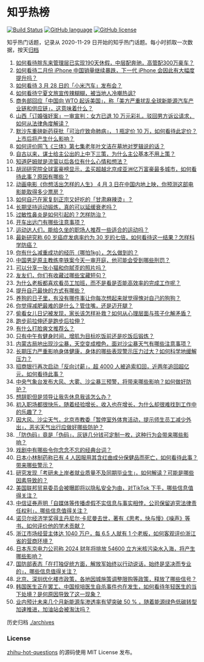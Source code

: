 # 知乎热榜
[![Build Status](https://github.com/ToWeLong/zhihu-hot-questions/workflows/CI/badge.svg)](https://github.com/ToWeLong/zhihu-hot-questions/actions)
[![GitHub language](https://img.shields.io/badge/language-golang-orange.svg)](https://golang.org/)
[![GitHub license](https://img.shields.io/github/license/ToWeLong/zhihu-hot-questions)](https://github.com/ToWeLong/zhihu-hot-questions/blob/main/LICENSE)

知乎热门话题，记录从 2020-11-29 日开始的知乎热门话题。每小时抓取一次数据，按天[归档](./archives)

<!-- BEGIN -->

1. [如何看待胖东来管理层已实现190天休假，中层配奔驰，高管配300万豪车？](https://www.zhihu.com/question/650176213)
1. [如何看待二月份 iPhone 中国销量继续暴跌，下一代 iPhone 会因此有大幅度提升吗？](https://www.zhihu.com/question/650360581)
1. [如何看待 3 月 28 日的「小米汽车」发布会？](https://www.zhihu.com/question/650440141)
1. [如何看待宁夏文旅宣传辣糊糊，被当地人冷嘲热讽?](https://www.zhihu.com/question/650458052)
1. [商务部回应「中国向 WTO 起诉美国」，称「美方严重扰乱全球新能源汽车产业链和供应链」，这意味着什么？](https://www.zhihu.com/question/650564273)
1. [山西「订婚强奸案」一审宣判：女方已退 10 万元彩礼，驳回男方诉讼请求，如何从法律角度解读？](https://www.zhihu.com/question/650538233)
1. [默沙东重磅新药获批「可治疗致命肺病」， 1 瓶定价 10 万，如何看待此定价？上市后将产生什么影响？](https://www.zhihu.com/question/650514187)
1. [如何评价网飞《三体》第七集老年叶文洁在墓地对罗辑说的话？](https://www.zhihu.com/question/649776126)
1. [自古以来，谋士给主公出的上中下三策，为什么主公基本不用上策？](https://www.zhihu.com/question/647288150)
1. [知道萨姆就是流萤以后各位有什么心情和想法？](https://www.zhihu.com/question/650448736)
1. [胡润研究院全球富豪榜显示，孟买超越北京成亚洲亿万富豪最多城市，如何看待此事？原因有哪些？](https://www.zhihu.com/question/650503484)
1. [动画电影《你想活出怎样的人生》 4 月 3 日在中国内地上映，你预测这部电影能取得多少票房？](https://www.zhihu.com/question/650039074)
1. [如何自己在家复刻正宗又好吃的「甘肃麻辣烫」？](https://www.zhihu.com/question/648723821)
1. [长期坚持运动锻炼，真的可以延缓衰老吗？](https://www.zhihu.com/question/650472264)
1. [过敏性鼻炎是如何引起的？怎样防治？](https://www.zhihu.com/question/650518368)
1. [开车出远门有哪些注意事项？](https://www.zhihu.com/question/650530321)
1. [运动达人们，能给久坐的职场人推荐一些适合的运动吗？](https://www.zhihu.com/question/650472266)
1. [最新研究称 60 岁癌症发病率约为 30 岁的七倍，如何看待这一结果？怎样科学防癌？](https://www.zhihu.com/question/650565635)
1. [你有什么减重成功的经历（哪怕1kg），怎么做到的？](https://www.zhihu.com/question/650556567)
1. [中国男足原主教练李铁案今天一审开庭，他可能会受到哪些刑罚？](https://www.zhihu.com/question/650500171)
1. [可以分享一张小猫和你腻歪的照片吗？](https://www.zhihu.com/question/646471545)
1. [友友们，你们有收藏过哪些宝藏短句？](https://www.zhihu.com/question/649758705)
1. [为什么老板都喜欢看员工加班，而不是看是否能高效率的完成工作呢？](https://www.zhihu.com/question/649724652)
1. [提升自己最快的方式有哪些？](https://www.zhihu.com/question/650208762)
1. [养狗的日子里，有没有哪件事让你每次想起来就觉得愧对自己的狗狗？](https://www.zhihu.com/question/650192986)
1. [你觉得减肥最难的是什么？管住嘴，还是迈开腿？](https://www.zhihu.com/question/648577114)
1. [偷看女儿日记被发现，家长该怎样补救？如何从心理层面与孩子化解矛盾？](https://www.zhihu.com/question/649408315)
1. [跑步前拉伸还是跑步后拉伸？](https://www.zhihu.com/question/649732010)
1. [有什么打脸爽文推荐么？](https://www.zhihu.com/question/648415990)
1. [只有中午有健身时间，增肌为目标吃饭前还是吃饭后锻炼？](https://www.zhihu.com/question/649007196)
1. [内蒙古局地出现沙尘暴，天空变成橙色，面对沙尘暴天气有哪些注意事项？](https://www.zhihu.com/question/650413317)
1. [长期压力严重影响身体健康，身体的哪些表现警示压力过大？如何科学地缓解压力？](https://www.zhihu.com/question/650524791)
1. [招商银行再次启动「反向讨薪」，超 4000 人被追索扣回，近两年追回超亿元，如何看待此事？](https://www.zhihu.com/question/650502312)
1. [中央气象台发布大风、大雾、沙尘暴三预警，将带来哪些影响？如何做好防护？](https://www.zhihu.com/question/650415674)
1. [想辞职但是领导让我先休息我该怎么办？](https://www.zhihu.com/question/650179591)
1. [初入职场都很快乐，随着经验增长，收入也在增长，为什么却很难找到工作中的乐趣了？](https://www.zhihu.com/question/650156061)
1. [因大风、沙尘天气，北京市教委「暂停室外体育活动，提示师生员工减少外出」，恶劣天气出行应做好哪些防护？](https://www.zhihu.com/question/650512655)
1. [「防伪码」竟是「伪码」，灰链几分钱可定制一枚，这种行为会带来哪些影响？](https://www.zhihu.com/question/650579289)
1. [戏剧中有哪些令你念念不忘的经典台词？](https://www.zhihu.com/question/649665337)
1. [日本小林制药称已有 4 人因服用其含红曲成分保健品而死亡，如何看待此事？带来哪些警示？](https://www.zhihu.com/question/650509465)
1. [研究发现「考研未上岸者就业质量不及同期毕业生」，如何解读？可能是哪些因素导致的？](https://www.zhihu.com/question/650511580)
1. [美国联邦贸易委员会被曝即将以隐私安全为由，对TikTok 下手，哪些信息值得关注？](https://www.zhihu.com/question/650502577)
1. [中信证券声明「自媒体等传播虚假不实信息与事实相悖，公司保留追究法律责任权利」，哪些信息值得关注？](https://www.zhihu.com/question/650514058)
1. [诺贝尔经济学奖得主丹尼尔·卡尼曼去世，著有《思考，快与慢》《噪声》等书，如何评价他的学术贡献？](https://www.zhihu.com/question/650478433)
1. [浙江市场经营主体达 1040 万户，每 6.5 人就有 1 个老板，如何客观评价浙江省的营商环境？](https://www.zhihu.com/question/650413678)
1. [日本东京电力公司称 2024 财年将排放 54600 立方米核污染水入海，将产生哪些影响？](https://www.zhihu.com/question/650574774)
1. [国防部表态「在打独促统方面，解放军始终以行动说话，始终是坚决而专业的」，哪些信息值得关注？](https://www.zhihu.com/question/650565031)
1. [北京、深圳优化楼市政策，各地因城施策调整限购等政策，释放了哪些信号？](https://www.zhihu.com/question/650510685)
1. [韩国医生正在罢工、中国规培医生自杀事件也在发生，如何看待年轻医生的当下处境？是何原因导致了这一现象？](https://www.zhihu.com/question/650523317)
1. [业内预计未来几个月新能源车渗透率有望突破 50 % ，随着能源绿色低碳转型加速推进，加油站会被淘汰吗？](https://www.zhihu.com/question/650524817)

<!-- END -->

历史归档 [./archives](./archives)


### License
[zhihu-hot-questions](https://github.com/towelong/zhihu-hot-questions) 的源码使用 MIT License 发布。